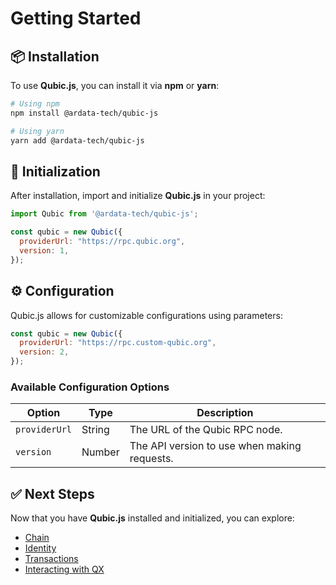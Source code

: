 # Getting Started

## 📦 Installation

To use **Qubic.js**, you can install it via **npm** or **yarn**:

```sh
# Using npm
npm install @ardata-tech/qubic-js

# Using yarn
yarn add @ardata-tech/qubic-js
```

## 🚀 Initialization

After installation, import and initialize **Qubic.js** in your project:

```javascript
import Qubic from '@ardata-tech/qubic-js';

const qubic = new Qubic({
  providerUrl: "https://rpc.qubic.org",
  version: 1,
});
```

## ⚙️ Configuration

Qubic.js allows for customizable configurations using parameters:

```javascript
const qubic = new Qubic({
  providerUrl: "https://rpc.custom-qubic.org",
  version: 2,
});
```

### Available Configuration Options

| Option        | Type   | Description                                      |
|--------------|--------|--------------------------------------------------|
| `providerUrl` | String | The URL of the Qubic RPC node.                  |
| `version`    | Number | The API version to use when making requests.    |

## ✅ Next Steps

Now that you have **Qubic.js** installed and initialized, you can explore:
- [Chain](chain.md)
- [Identity](identity.md)
- [Transactions](transaction.md)
- [Interacting with QX](qx.md)
